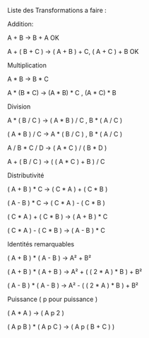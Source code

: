 Liste des Transformations a faire :

Addition:

A + B -> B + A OK

A + ( B + C ) -> ( A + B ) + C, ( A + C ) + B OK

Multiplication

A * B -> B * C

A * (B * C) -> (A * B) * C , (A * C) * B

Division

A * ( B / C ) -> ( A * B ) / C , B * ( A / C )

( A * B ) / C -> A * ( B / C ) , B * ( A / C )

A / B * C / D -> ( A * C ) / ( B * D )

A + ( B / C ) -> ( ( A * C ) + B ) / C


Distributivité 

( A + B ) * C -> ( C * A ) + ( C * B )

( A - B ) * C -> ( C * A ) - ( C * B )

( C * A ) + ( C * B ) -> ( A + B ) * C 

( C * A ) - ( C * B ) -> ( A - B ) * C 


Identités remarquables

( A + B ) * ( A - B ) -> A² + B²

( A + B ) * ( A + B ) -> A² + ( ( 2 * A ) * B ) + B²

( A - B ) * ( A - B ) -> A² - ( ( 2 * A ) * B ) + B²

Puissance
( p pour puissance )

( A * A ) -> ( A p 2 )

( A p B ) * ( A p C ) -> ( A p ( B + C ) )



